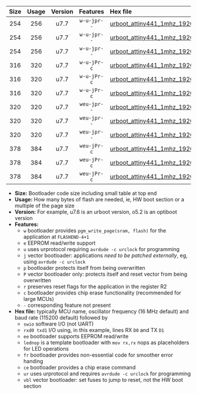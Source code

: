 |Size|Usage|Version|Features|Hex file|
|:-:|:-:|:-:|:-:|:--|
|254|256|u7.7|`w-u-jpr--`|[urboot_attiny441_1mhz_19200bps_swio_rxa2_txa1_lednop_ur_vbl.hex](https://raw.githubusercontent.com/stefanrueger/urboot.hex/main/mcus/attiny441/fcpu_1mhz/19200_bps/urboot_attiny441_1mhz_19200bps_swio_rxa2_txa1_lednop_ur_vbl.hex)|
|254|256|u7.7|`w-u-jpr--`|[urboot_attiny441_1mhz_19200bps_swio_rxa4_txa5_lednop_ur_vbl.hex](https://raw.githubusercontent.com/stefanrueger/urboot.hex/main/mcus/attiny441/fcpu_1mhz/19200_bps/urboot_attiny441_1mhz_19200bps_swio_rxa4_txa5_lednop_ur_vbl.hex)|
|254|256|u7.7|`w-u-jpr--`|[urboot_attiny441_1mhz_19200bps_swio_rxb2_txa7_lednop_ur_vbl.hex](https://raw.githubusercontent.com/stefanrueger/urboot.hex/main/mcus/attiny441/fcpu_1mhz/19200_bps/urboot_attiny441_1mhz_19200bps_swio_rxb2_txa7_lednop_ur_vbl.hex)|
|316|320|u7.7|`w-u-jPr-c`|[urboot_attiny441_1mhz_19200bps_swio_rxa2_txa1_lednop_fr_ce_ur_vbl.hex](https://raw.githubusercontent.com/stefanrueger/urboot.hex/main/mcus/attiny441/fcpu_1mhz/19200_bps/urboot_attiny441_1mhz_19200bps_swio_rxa2_txa1_lednop_fr_ce_ur_vbl.hex)|
|316|320|u7.7|`w-u-jPr-c`|[urboot_attiny441_1mhz_19200bps_swio_rxa4_txa5_lednop_fr_ce_ur_vbl.hex](https://raw.githubusercontent.com/stefanrueger/urboot.hex/main/mcus/attiny441/fcpu_1mhz/19200_bps/urboot_attiny441_1mhz_19200bps_swio_rxa4_txa5_lednop_fr_ce_ur_vbl.hex)|
|316|320|u7.7|`w-u-jPr-c`|[urboot_attiny441_1mhz_19200bps_swio_rxb2_txa7_lednop_fr_ce_ur_vbl.hex](https://raw.githubusercontent.com/stefanrueger/urboot.hex/main/mcus/attiny441/fcpu_1mhz/19200_bps/urboot_attiny441_1mhz_19200bps_swio_rxb2_txa7_lednop_fr_ce_ur_vbl.hex)|
|320|320|u7.7|`weu-jpr--`|[urboot_attiny441_1mhz_19200bps_swio_rxa2_txa1_ee_lednop_ur_vbl.hex](https://raw.githubusercontent.com/stefanrueger/urboot.hex/main/mcus/attiny441/fcpu_1mhz/19200_bps/urboot_attiny441_1mhz_19200bps_swio_rxa2_txa1_ee_lednop_ur_vbl.hex)|
|320|320|u7.7|`weu-jpr--`|[urboot_attiny441_1mhz_19200bps_swio_rxa4_txa5_ee_lednop_ur_vbl.hex](https://raw.githubusercontent.com/stefanrueger/urboot.hex/main/mcus/attiny441/fcpu_1mhz/19200_bps/urboot_attiny441_1mhz_19200bps_swio_rxa4_txa5_ee_lednop_ur_vbl.hex)|
|320|320|u7.7|`weu-jpr--`|[urboot_attiny441_1mhz_19200bps_swio_rxb2_txa7_ee_lednop_ur_vbl.hex](https://raw.githubusercontent.com/stefanrueger/urboot.hex/main/mcus/attiny441/fcpu_1mhz/19200_bps/urboot_attiny441_1mhz_19200bps_swio_rxb2_txa7_ee_lednop_ur_vbl.hex)|
|378|384|u7.7|`weu-jPr-c`|[urboot_attiny441_1mhz_19200bps_swio_rxa2_txa1_ee_lednop_fr_ce_ur_vbl.hex](https://raw.githubusercontent.com/stefanrueger/urboot.hex/main/mcus/attiny441/fcpu_1mhz/19200_bps/urboot_attiny441_1mhz_19200bps_swio_rxa2_txa1_ee_lednop_fr_ce_ur_vbl.hex)|
|378|384|u7.7|`weu-jPr-c`|[urboot_attiny441_1mhz_19200bps_swio_rxa4_txa5_ee_lednop_fr_ce_ur_vbl.hex](https://raw.githubusercontent.com/stefanrueger/urboot.hex/main/mcus/attiny441/fcpu_1mhz/19200_bps/urboot_attiny441_1mhz_19200bps_swio_rxa4_txa5_ee_lednop_fr_ce_ur_vbl.hex)|
|378|384|u7.7|`weu-jPr-c`|[urboot_attiny441_1mhz_19200bps_swio_rxb2_txa7_ee_lednop_fr_ce_ur_vbl.hex](https://raw.githubusercontent.com/stefanrueger/urboot.hex/main/mcus/attiny441/fcpu_1mhz/19200_bps/urboot_attiny441_1mhz_19200bps_swio_rxb2_txa7_ee_lednop_fr_ce_ur_vbl.hex)|

- **Size:** Bootloader code size including small table at top end
- **Usage:** How many bytes of flash are needed, ie, HW boot section or a multiple of the page size
- **Version:** For example, u7.6 is an urboot version, o5.2 is an optiboot version
- **Features:**
  + `w` bootloader provides `pgm_write_page(sram, flash)` for the application at `FLASHEND-4+1`
  + `e` EEPROM read/write support
  + `u` uses urprotocol requiring `avrdude -c urclock` for programming
  + `j` vector bootloader: applications *need to be patched externally*, eg, using `avrdude -c urclock`
  + `p` bootloader protects itself from being overwritten
  + `P` vector bootloader only: protects itself and reset vector from being overwritten
  + `r` preserves reset flags for the application in the register R2
  + `c` bootloader provides chip erase functionality (recommended for large MCUs)
  + `-` corresponding feature not present
- **Hex file:** typically MCU name, oscillator frequency (16 MHz default) and baud rate (115200 default) followed by
  + `swio` software I/O (not UART)
  + `rxd0 txd1` I/O using, in this example, lines RX `D0` and TX `D1`
  + `ee` bootloader supports EEPROM read/write
  + `lednop` is a template bootloader with `mov rx,rx` nops as placeholders for LED operations
  + `fr` bootloader provides non-essential code for smoother error handing
  + `ce` bootloader provides a chip erase command
  + `ur` uses urprotocol and requires `avrdude -c urclock` for programming
  + `vbl` vector bootloader: set fuses to jump to reset, not the HW boot section
